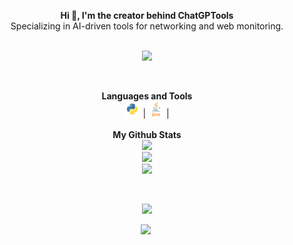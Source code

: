 <p align='center'>
  <b>Hi 👋, I'm the creator behind ChatGPTools</b><br>
  Specializing in AI-driven tools for networking and web monitoring.
</p>

<p align="center"><br>
   <a href="https://github.com/ChatGPTools">
     <img src="https://lanyard.cnrad.dev/api/ligmaballz1818"/>
   </a>
</p>

<br>
<p align="center">
 	<b>Languages and Tools</b>
	<br>
	<code><img height="25" src="https://raw.githubusercontent.com/github/explore/180320cffc25f4ed1bbdfd33d4db3a66eeeeb358/topics/python/python.png"></code>&nbsp;|
	<code><img height="25" src="https://raw.githubusercontent.com/github/explore/80688e429a7d4ef2fca1e82350fe8e3517d3494d/topics/java/java.png"></code>&nbsp;|
	<br><br>
	<b>My Github Stats</b>
  <br>
  <img src="https://github-readme-streak-stats.herokuapp.com?user=ChatGPTools&theme=dark&date_format=M%20j%5B%2C%20Y%5D&hide_border=true">
	<br>
	<img src="https://github-readme-stats.vercel.app/api?username=ChatGPTools&include_all_commits=true&show_icons=true&hide_border=true&hide_title=true&count_private=true&theme=dark">
	<br>
	<img src="https://github-readme-stats.vercel.app/api/top-langs/?username=ChatGPTools&layout=compact&count_private=true&langs_count=8&hide_border=true&theme=dark">
</p>
<p>&nbsp;</p>
<p align="center"> 
  <img src="https://profile-counter.glitch.me/ChatGPTools/count.svg" />
</p>
<p align="center">
	<img height="40" src="https://media.discordapp.net/attachments/846713231661727784/919876399563681862/file.gif">&nbsp;
</p>
